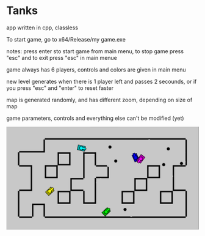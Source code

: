 # Tanks

app written in cpp, classless

To start game, go to x64/Release/my game.exe

notes:
 press enter sto start game from main menu, to stop game press "esc" and to exit press "esc" in main menue

 game always has 6 players, controls and colors are given in main menu

 new level generates when there is 1 player left and passes 2 secounds, or if you press "esc" and "enter" to reset faster

 map is generated randomly, and has different zoom, depending on size of map

 game parameters, controls and everything else can't be modified (yet)

 ![alt text](/gamephoto1.png)
